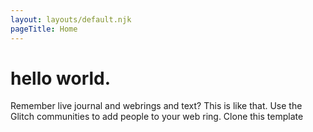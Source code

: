 ```yaml
---
layout: layouts/default.njk
pageTitle: Home
---
```

# hello world.

Remember live journal and webrings and text? This is like that. 
Use the Glitch communities to add people to your web ring. Clone this template 